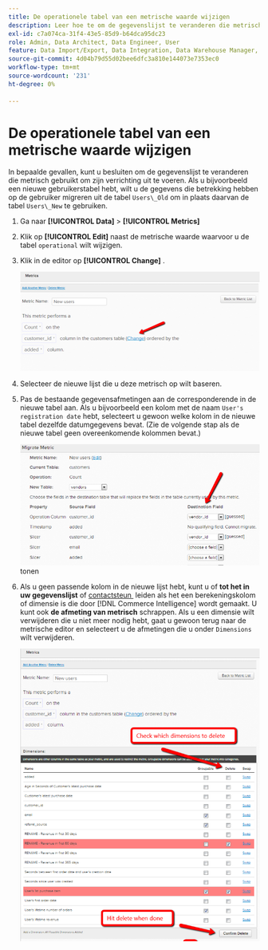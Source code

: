 ```yaml
---
title: De operationele tabel van een metrische waarde wijzigen
description: Leer hoe te om de gegevenslijst te veranderen die metrisch gebruikt om zijn verrichting uit te voeren.
exl-id: c7a074ca-31f4-43e5-85d9-b64dca95dc23
role: Admin, Data Architect, Data Engineer, User
feature: Data Import/Export, Data Integration, Data Warehouse Manager, Commerce Tables
source-git-commit: 4d04b79d55d02bee6dfc3a810e144073e7353ec0
workflow-type: tm+mt
source-wordcount: '231'
ht-degree: 0%

---
```


# De operationele tabel van een metrische waarde wijzigen

In bepaalde gevallen, kunt u besluiten om de gegevenslijst te veranderen die metrisch gebruikt om zijn verrichting uit te voeren. Als u bijvoorbeeld een nieuwe gebruikerstabel hebt, wilt u de gegevens die betrekking hebben op de gebruiker migreren uit de tabel `Users\_Old` om in plaats daarvan de tabel `Users\_New` te gebruiken.

1. Ga naar **[!UICONTROL Data]** > **[!UICONTROL Metrics]**
1. Klik op **[!UICONTROL Edit]** naast de metrische waarde waarvoor u de tabel `operational` wilt wijzigen.
1. Klik in de editor op **[!UICONTROL Change]** .

   ![&#x200B; Metrische definitiepagina die operationele lijst toont plaatsend &#x200B;](../../assets/change-metrics-1.png)
1. Selecteer de nieuwe lijst die u deze metrisch op wilt baseren.
1. Pas de bestaande gegevensafmetingen aan de corresponderende in de nieuwe tabel aan. Als u bijvoorbeeld een kolom met de naam `User's registration date` hebt, selecteert u gewoon welke kolom in de nieuwe tabel dezelfde datumgegevens bevat. (Zie de volgende stap als de nieuwe tabel geen overeenkomende kolommen bevat.)

   ![&#x200B; de selectiedrop-down van de Lijst die beschikbare lijsten &#x200B;](../../assets/change-metrics-2.png) tonen

1. Als u geen passende kolom in de nieuwe lijst hebt, kunt u of **tot het in uw gegevenslijst** of [&#x200B; contactsteun &#x200B;](https://experienceleague.adobe.com/docs/commerce-knowledge-base/kb/troubleshooting/miscellaneous/mbi-service-policies.html?lang=nl-NL) leiden als het een berekeningskolom of dimensie is die door [!DNL Commerce Intelligence] wordt gemaakt. U kunt ook **de afmeting van metrisch** schrappen. Als u een dimensie wilt verwijderen die u niet meer nodig hebt, gaat u gewoon terug naar de metrische editor en selecteert u de afmetingen die u onder `Dimensions` wilt verwijderen.

   ![&#x200B; Operationele dropdown menu van de kolomselectie &#x200B;](../../assets/change-metrics-3.png)
